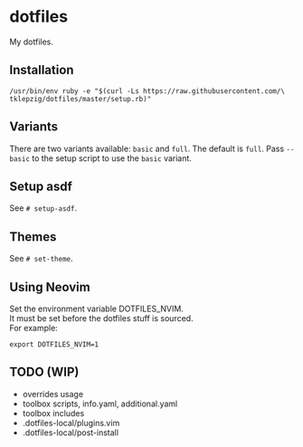 # dotfiles

My dotfiles.

## Installation

    /usr/bin/env ruby -e "$(curl -Ls https://raw.githubusercontent.com/\
    tklepzig/dotfiles/master/setup.rb)"

## Variants

There are two variants available: `basic` and `full`. The default is `full`.
Pass `--basic` to the setup script to use the `basic` variant.

## Setup asdf

See `# setup-asdf`.

## Themes

See `# set-theme`.

## Using Neovim

Set the environment variable DOTFILES_NVIM.  
It must be set before the dotfiles stuff is sourced.  
For example:

    export DOTFILES_NVIM=1

## TODO (WIP)

- overrides usage
- toolbox scripts, info.yaml, additional.yaml
- toolbox includes
- .dotfiles-local/plugins.vim
- .dotfiles-local/post-install
